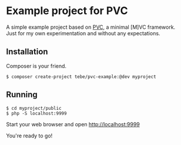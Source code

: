# Example project for PVC

A simple example project based on [PVC](https://github.com/tbreuss/pvc), a minimal [M]VC framework.  
Just for my own experimentation and without any expectations.

## Installation

Composer is your friend.

    $ composer create-project tebe/pvc-example:@dev myproject

## Running

    $ cd myproject/public
    $ php -S localhost:9999

Start your web browser and open <http://localhost:9999>

You're ready to go!
